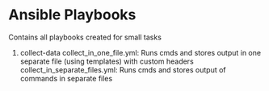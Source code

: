 # Ansible Playbooks

Contains all playbooks created for small tasks

1. collect-data
collect_in_one_file.yml: Runs cmds and stores output in one separate file (using templates) with custom headers
collect_in_separate_files.yml: Runs cmds and stores output of commands in separate files
